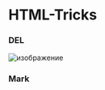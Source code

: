 # HTML-Tricks

### DEL

![изображение](https://user-images.githubusercontent.com/88831850/152543037-fa30219b-6b47-49f7-96de-992a7f26246a.png)

### Mark
